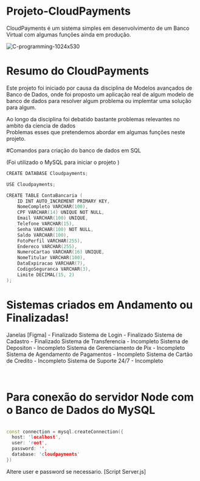 # Projeto-CloudPayments

CloudPayments é um sistema simples em desenvolvimento de um Banco Virtual com algumas funções ainda em produção. 

![C-programming-1024x530]([https://user-images.githubusercontent.com/68473916/226371932-ed4684f7-fded-4170-802b-20a3271421c2.png](https://github.com/Guilherme-A-Silva/Projeto-CloudPayments/blob/main/Front-End/Assets/Logo%201.svg))

# Resumo do CloudPayments

Este projeto foi iniciado por causa da disciplina de Modelos avançados de Banco de Dados, onde foi proposto um aplicação real de algum modelo de banco de dados para resolver algum problema ou implemtar uma solução para algum. <br>

Ao longo da disciplina foi debatido bastante problemas relevantes no ambito da ciencia de dados <br>
Problemas esses que pretendemos abordar em algumas funções neste projeto.<br>

#Comandos para criação do banco de dados em SQL <br>

(Foi utilizado o MySQL para iniciar o projeto )<br>

```c++
CREATE DATABASE Cloudpayments;

USE Cloudpayments;

CREATE TABLE ContaBancaria (
    ID INT AUTO_INCREMENT PRIMARY KEY,
    NomeCompleto VARCHAR(100),
    CPF VARCHAR(14) UNIQUE NOT NULL,
    Email VARCHAR(100) UNIQUE,
    Telefone VARCHAR(15),
    Senha VARCHAR(100) NOT NULL,
    Saldo VARCHAR(100),
    FotoPerfil VARCHAR(255),
    Endereco VARCHAR(255),
    NumeroCartao VARCHAR(16) UNIQUE,
    NomeTitular VARCHAR(100),
    DataExpiracao VARCHAR(7),
    CodigoSeguranca VARCHAR(3),
    Limite DECIMAL(15, 2)
);

```

# Sistemas criados em Andamento ou Finalizadas!

Janelas [Figma] - Finalizado
Sistema de Login - Finalizado
Sistema de Cadastro - Finalizado
Sistema de Transferencia - Incompleto
Sistema de Depositon - Incompleto
Sistema de Gerenciamento de Pix - Incompleto
Sistema de Agendamento de Pagamentos - Incompleto
Sistema de Cartão de Credito - Incompleto
Sistema de Suporte 24/7 - Incompleto

<br>

# Para conexão do servidor Node com o Banco de Dados do MySQL

```c++

const connection = mysql.createConnection({
  host: 'localhost',
  user: 'root', 
  password: '',
  database: 'cloudpayments'
})

```

Altere user e password se necessario. [Script Server.js]
